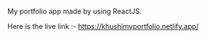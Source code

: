 My portfolio app made by using ReactJS. 

Here is the live link :- https://khushimyportfolio.netlify.app/
